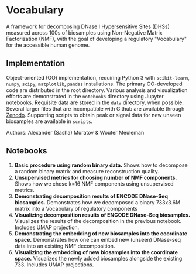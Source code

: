 # Vocabulary

A framework for decomposing DNase I Hypersensitive Sites (DHSs) measured across 100s of biosamples using Non-Negative Matrix Factorization (NMF),
with the goal of developing a regulatory "Vocabulary" for the accessible human genome.

## Implementation

Object-oriented (OO) implementation, requiring Python 3 with `scikit-learn`, `numpy`, `scipy`, `matplotlib`, `pandas` installations.
The primary OO-developed code are distributed in the root directory.
Various analysis and visualization efforts are demonstrated in the `notebooks` directory using Jupyter notebooks.
Requisite data are stored in the `data` directory, when possible.
Several larger files that are incompatible with Github are available through [Zenodo](https://doi.org/10.5281/zenodo.3752359).
Supporting scripts to obtain peak or signal data for new unseen biosamples are available in `scripts`.

Authors: Alexander (Sasha) Muratov & Wouter Meuleman

## Notebooks
1. **Basic procedure using random binary data.**
Shows how to decompose a random binary matrix and measure reconstruction quality.
2. **Unsupervised metrics for choosing number of NMF components.**
Shows how we chose k=16 NMF components using unsupervised metrics.
3. **Demonstrating decomposition results of ENCODE DNase-Seq biosamples.**
Demonstrates how we decomposed a binary 733x3.6M matrix into a Vocabulary of regulatory components
4. **Visualizing decomposition results of ENCODE DNase-Seq biosamples.**
Visualizes the results of the decomposition in the previous notebook. Includes UMAP projection.
5. **Demonstrating the embedding of new biosamples into the coordinate space.**
Demonstrates how one can embed new (unseen) DNase-seq data into an existing NMF decomposition.
6. **Visualizing the embedding of new biosamples into the coordinate space.**
Visualizes the newly added biosamples alongside the existing 733. Includes UMAP projections.


